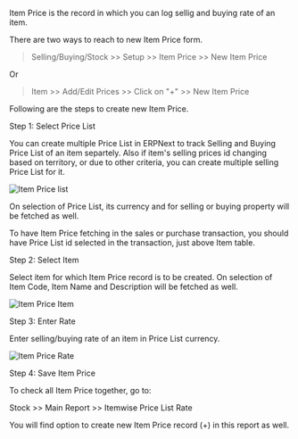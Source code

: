 Item Price is the record in which you can log sellig and buying rate of an item.

There are two ways to reach to new Item Price form.

> Selling/Buying/Stock >> Setup >> Item Price >> New Item Price

Or

> Item >> Add/Edit Prices >> Click on "+"  >> New Item Price

Following are the steps to create new Item Price.

Step 1: Select Price List

You can create multiple Price List in ERPNext to track Selling and Buying Price List of an item separtely. Also if item's selling prices id changing based on territory, or due to other criteria, you can create multiple selling Price List for it.

![Item Price list](assets/manual_erpnext_com/old_images/erpnext/item-price-list.png)

On selection of Price List, its currency and for selling or buying property will be fetched as well.

To have Item Price fetching in the sales or purchase transaction, you should have Price List id selected in the transaction, just above Item table.

Step 2: Select Item

Select item for which Item Price record is to be created. On selection of Item Code, Item Name and Description will be fetched as well.

![Item Price Item](assets/manual_erpnext_com/old_images/erpnext/item-price-item.png)

Step 3: Enter Rate

Enter selling/buying rate of an item in Price List currency.

![Item Price Rate](assets/manual_erpnext_com/old_images/erpnext/item-price-rate.png)

Step 4: Save Item Price

To check all Item Price together, go to:

Stock >> Main Report >> Itemwise Price List Rate

You will find option to create new Item Price record (+) in this report as well.